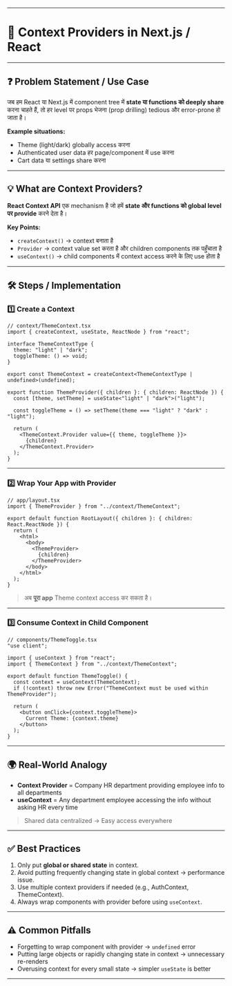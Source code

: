 
---

# 📘 Context Providers in Next.js / React

---

## ❓ Problem Statement / Use Case

जब हम React या Next.js में component tree में **state या functions को deeply share** करना चाहते हैं, तो हर level पर props भेजना (prop drilling) tedious और error-prone हो जाता है।

**Example situations:**

* Theme (light/dark) globally access करना
* Authenticated user data हर page/component में use करना
* Cart data या settings share करना

---

## 💡 What are Context Providers?

**React Context API** एक mechanism है जो हमें **state और functions को global level पर provide** करने देता है।

**Key Points:**

* `createContext()` → context बनाता है
* `Provider` → context value set करता है और children components तक पहुँचाता है
* `useContext()` → child components में context access करने के लिए use होता है

---

## 🛠️ Steps / Implementation

### 1️⃣ Create a Context

```tsx
// context/ThemeContext.tsx
import { createContext, useState, ReactNode } from "react";

interface ThemeContextType {
  theme: "light" | "dark";
  toggleTheme: () => void;
}

export const ThemeContext = createContext<ThemeContextType | undefined>(undefined);

export function ThemeProvider({ children }: { children: ReactNode }) {
  const [theme, setTheme] = useState<"light" | "dark">("light");

  const toggleTheme = () => setTheme(theme === "light" ? "dark" : "light");

  return (
    <ThemeContext.Provider value={{ theme, toggleTheme }}>
      {children}
    </ThemeContext.Provider>
  );
}
```

---

### 2️⃣ Wrap Your App with Provider

```tsx
// app/layout.tsx
import { ThemeProvider } from "../context/ThemeContext";

export default function RootLayout({ children }: { children: React.ReactNode }) {
  return (
    <html>
      <body>
        <ThemeProvider>
          {children}
        </ThemeProvider>
      </body>
    </html>
  );
}
```

> अब **पूरा app** Theme context access कर सकता है।

---

### 3️⃣ Consume Context in Child Component

```tsx
// components/ThemeToggle.tsx
"use client";

import { useContext } from "react";
import { ThemeContext } from "../context/ThemeContext";

export default function ThemeToggle() {
  const context = useContext(ThemeContext);
  if (!context) throw new Error("ThemeContext must be used within ThemeProvider");

  return (
    <button onClick={context.toggleTheme}>
      Current Theme: {context.theme}
    </button>
  );
}
```

---

## 🌍 Real-World Analogy

* **Context Provider** = Company HR department providing employee info to all departments
* **useContext** = Any department employee accessing the info without asking HR every time

> Shared data centralized → Easy access everywhere

---

## ✅ Best Practices

1. Only put **global or shared state** in context.
2. Avoid putting frequently changing state in global context → performance issue.
3. Use multiple context providers if needed (e.g., AuthContext, ThemeContext).
4. Always wrap components with provider before using `useContext`.

---

## ⚠️ Common Pitfalls

* Forgetting to wrap component with provider → `undefined` error
* Putting large objects or rapidly changing state in context → unnecessary re-renders
* Overusing context for every small state → simpler `useState` is better

---


